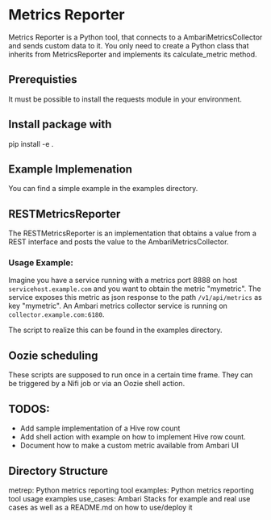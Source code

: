 # Metrics Reporter

Metrics Reporter is a Python tool, that connects to a AmbariMetricsCollector and
sends custom data to it.
You only need to create a Python class that inherits from MetricsReporter and
implements its calculate_metric method.

## Prerequisties
It must be possible to install the requests module in your environment.

## Install package with
pip install -e .

## Example Implemenation
You can find a simple example in the examples directory.

## RESTMetricsReporter
The RESTMetricsReporter is an implementation that obtains a value from a REST
interface and posts the value to the AmbariMetricsCollector.

### Usage Example:
Imagine you have a service running with a metrics port 8888 on host ```servicehost.example.com```
and you want to obtain the metric "mymetric".
The service exposes this metric as json response to the path ```/v1/api/metrics``` as
key "mymetric".
An Ambari metrics collector service is running on ```collector.example.com:6180```.

The script to realize this can be found in the examples directory.

## Oozie scheduling
These scripts are supposed to run once in a certain time frame.
They can be triggered by a Nifi job or via an Oozie shell action.


## TODOS:
* Add sample implementation of a Hive row count
* Add shell action with example on how to implement Hive row count.
* Document how to make a custom metric available from Ambari UI

## Directory Structure
metrep: Python metrics reporting tool
examples: Python metrics reporting tool usage examples
use_cases: Ambari Stacks for example and real use cases as well as a README.md on how to use/deploy it
